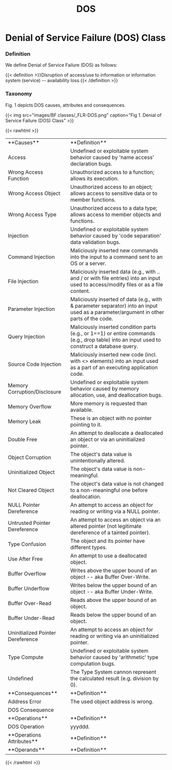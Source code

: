 ﻿---
weight: 3
title: "DOS"
---
# Denial of Service Failure (DOS) Class

### Definition

We define Denial of Service Failure (DOS) as follows:

{{< definition >}}Disruption of access/use to information or information system (service) -- availability loss.{{< /definition >}}

### Taxonomy

Fig. 1 depicts DOS causes, attributes and consequences.

{{< img src="images/BF classes/_FLR-DOS.png" caption="Fig 1. Denial of Service Failure (DOS) Class" >}}


{{< rawhtml >}}
<table class="table">
		<tr>
			<td>
				**Causes**
			</td>
	<td>
				**Definition**
			</td>
	</tr>
	<tr>
			<td>Access </td>
	<td>Undefined or exploitable system behavior caused by 'name access' declaration bugs.</td>
	</tr>
	<tr>
			<td>Wrong Access Function </td>
	<td>Unauthorized access to a function; allows its execution.</td>
	</tr>
	<tr>
			<td>Wrong Access Object </td>
	<td>Unauthorized access to an object; allows access to sensitive data or to member functions.</td>
	</tr>
	<tr>
			<td>Wrong Access Type </td>
	<td>Unauthorized access to a data type; allows access to member objects and functions.</td>
	</tr>
	<tr>
			<td>Injection </td>
	<td>Undefined or exploitable system behavior caused by 'code separation' data validation bugs.</td>
	</tr>
	<tr>
			<td>Command Injection </td>
	<td>Maliciously inserted new commands into the input to a command sent to an OS or a server.</td>
	</tr>
	<tr>
			<td>File Injection </td>
	<td>Maliciously inserted data (e.g., with .. and / or with file entries) into an input used to access/modify files or as a file content.</td>
	</tr>
	<tr>
			<td>Parameter Injection </td>
	<td>Maliciously inserted of data (e.g., with & parameter separator) into an input used as a parameter/argument in other parts of the code.</td>
	</tr>
	<tr>
			<td>Query Injection </td>
	<td>Maliciously inserted condition parts (e.g., or 1==1) or entire commands (e.g., drop table) into an input used to construct a database query.</td>
	</tr>
	<tr>
			<td>Source Code Injection </td>
	<td>Maliciously inserted new code (incl. with <> elements) into an input used as a part of an executing application code.</td>
	</tr>
	<tr>
			<td>Memory Corruption/Disclosure </td>
	<td>Undefined or exploitable system behavior caused by memory allocation, use, and deallocation bugs.</td>
	</tr>
	<tr>
			<td>Memory Overflow </td>
	<td>More memory is requested than available.</td>
	</tr>
	<tr>
			<td>Memory Leak </td>
	<td>These is an object with no pointer pointing to it.</td>
	</tr>
	<tr>
			<td>Double Free </td>
	<td>An attempt to deallocate a deallocated an object or via an uninitialized pointer.</td>
	</tr>
	<tr>
			<td>Object Corruption </td>
	<td>The object's data value is unintentionally altered.</td>
	</tr>
	<tr>
			<td>Uninitialized Object </td>
	<td>The object's data value is non-meaningful.</td>
	</tr>
	<tr>
			<td>Not Cleared Object </td>
	<td>The object's data value is not changed to a non-meaningful one before deallocation.</td>
	</tr>
	<tr>
			<td>NULL Pointer Dereference </td>
	<td>An attempt to access an object for reading or writing via a NULL pointer.</td>
	</tr>
	<tr>
			<td>Untrusted Pointer Dereference </td>
	<td>An attempt to access an object via an altered pointer (not legitimate dereference of a tainted pointer).</td>
	</tr>
	<tr>
			<td>Type Confusion </td>
	<td>The object and its pointer have different types.</td>
	</tr>
	<tr>
			<td>Use After Free </td>
	<td>An attempt to use a deallocated object.</td>
	</tr>
	<tr>
			<td>Buffer Overflow </td>
	<td>Writes above the upper bound of an object -- aka Buffer Over-Write.</td>
	</tr>
	<tr>
			<td>Buffer Underflow </td>
	<td>Writes below the upper bound of an object -- aka Buffer Under-Write.</td>
	</tr>
	<tr>
			<td>Buffer Over-Read </td>
	<td>Reads above the upper bound of an object.</td>
	</tr>
	<tr>
			<td>Buffer Under-Read </td>
	<td>Reads below the upper bound of an object.</td>
	</tr>
	<tr>
			<td>Uninitialized Pointer Dereference </td>
	<td>An attempt to access an object for reading or writing via an uninitialized pointer.</td>
	</tr>
	<tr>
			<td>Type Compute </td>
	<td>Undefined or exploitable system behavior caused by 'arithmetic' type computation bugs.</td>
	</tr>
	<tr>
			<td>Undefined </td>
	<td>The Type System cannon represent the calculated result (e.g. division by 0).</td>
	</tr>
	<tr>
			<td>
				**Consequences**
			</td>
	<td>
				**Definition**
			</td>
	</tr>
	<tr>
			<td>Address Error</td>
	<td>The used object address is wrong.</td>
	</tr>
	<tr>
			<td>DOS Consequence </td>
	<td></td>
	</tr>
	<tr>
			<td>
				**Operations**
			</td>
	<td>
				**Definition**
			</td>
	</tr>
	<tr>
			<td>DOS Operation </td>
	<td>yyyddd.</td>
	</tr>
	<tr>
			<td>
				**Operations Attributes**
			</td>
	<td>
				**Definition**
			</td>
	</tr>
	<tr>
			<td>
				**Operands**
			</td>
	<td>
				**Definition**
			</td>
	</tr>
	
</table>
{{< /rawhtml >}}
	